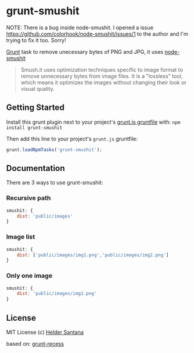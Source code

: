grunt-smushit
=============

NOTE: There is a bug inside node-smushit. I opened a issue https://github.com/colorhook/node-smushit/issues/1 to the author and I'm trying to fix it too. Sorry!

[Grunt][grunt] task to remove unecessary bytes of PNG and JPG, it uses [node-smushit][node-smushit] 

> Smush.it uses optimization techniques specific to image format to remove unnecessary bytes from image files. It is a "lossless" tool, which means it optimizes the images without changing their look or visual quality.

[Read more]: http://www.smushit.com/ysmush.it/

## Getting Started

Install this grunt plugin next to your project's [grunt.js gruntfile][getting_started] with: `npm install grunt-smushit`

Then add this line to your project's `grunt.js` gruntfile:

```javascript
grunt.loadNpmTasks('grunt-smushit');
```

## Documentation
There are 3 ways to use grunt-smushit:

### Recursive path

```js
smushit: {
	dist: 'public/images'
}
```

### Image list

```js
smushit: {
	dist: ['public/images/img1.png','public/images/img2.png']
}
```

### Only one image

```js
smushit: {
	dist: 'public/images/img1.png'
}
```

## License

MIT License
(c) [Helder Santana](http://heldr.com)

based on: [grunt-recess][grunt-recess]

[grunt]: https://github.com/cowboy/grunt
[node-smushit]: https://github.com/colorhook/node-smushit
[getting_started]: https://github.com/cowboy/grunt/blob/master/docs/getting_started.md
[grunt-recess]: https://github.com/sindresorhus/grunt-recess